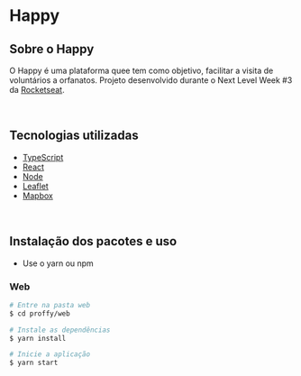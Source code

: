 # Happy


## Sobre o Happy

O Happy é uma plataforma quee tem como objetivo, facilitar a visita de voluntários a orfanatos. Projeto desenvolvido durante o Next Level Week #3 da [Rocketseat](https://rocketseat.com.br/).

<br>

## Tecnologias utilizadas

- [TypeScript](https://www.typescriptlang.org/)
- [React](https://reactjs.org/)
- [Node](https://nodejs.org/en/)
- [Leaflet](https://leafletjs.com/)
- [Mapbox](https://www.mapbox.com/)

<br>

## Instalação dos pacotes e uso

- Use o yarn ou npm

### Web

```bash
# Entre na pasta web
$ cd proffy/web

# Instale as dependências
$ yarn install

# Inicie a aplicação
$ yarn start
```

<br>
